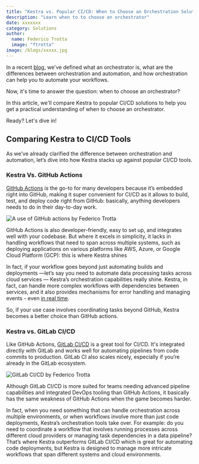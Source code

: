 ```yaml
---
title: "Kestra vs. Popular CI/CD: When to Choose an Orchestration Solution"
description: "Learn when to to choose an orchestrator"
date: xxxxxxx
category: Solutions
author:
  name: Federico Trotta
  image: "ftrotta"
image: /blogs/xxxxx.jpg
---
```


In a recent [blog](./2024-09-18-what-is-an-orchestrator.md), we've defined what an orchestrator is, what are the differences between orchestration and automation, and how orchestration can help you to automate your workflows.

Now, it's time to answer the question: when to choose an orchestrator?

In this article, we'll compare Kestra to popular CI/CD solutions to help you get a practical understanding of when to choose an orchestrator.

Ready? Let's dive in!

## Comparing Kestra to CI/CD Tools
As we've already clarified the difference between orchestration and automation, let’s dive into how Kestra stacks up against popular CI/CD tools. 

### Kestra Vs. GitHub Actions
[GitHub Actions](https://github.com/features/actions) is the go-to for many developers because it’s embedded right into GitHub, making it super convenient for CI/CD as it allows to build, test, and deploy code right from GitHub: basically, anything developers needs to do in their day-to-day work.

![A use of GitHub actions by Federico Trotta](/blogs/YYYY-MM-DD-CI-CD-kestra-comparison/github_actions.png)

GitHub Actions is also developer-friendly, easy to set up, and integrates well with your codebase. But where it excels in simplicity, it lacks in handling workflows that need to span across multiple systems, such as deploying applications on various platforms like AWS, Azure, or Google Cloud Platform (GCP): this is where Kestra shines

In fact, if your workflow goes beyond just automating builds and deployments  —let’s say you need to automate data processing tasks across cloud services — Kestra’s orchestration capabilities really shine. Kestra, in fact, can handle more complex workflows with dependencies between services, and it also provides mechanisms for error handling and managing events - even [in real time](./2024-06-27-realtime-triggers.md).

So, if your use case involves coordinating tasks beyond GitHub, Kestra becomes a better choice than GitHub actions.

### Kestra vs. GitLab CI/CD
Like GitHub Actions, [GitLab CI/CD](https://docs.gitlab.com/ee/ci/index.html) is a great tool for CI/CD. It's integrated directly with GitLab and works well for automating pipelines from code commits to production. GitLab CI also scales nicely, especially if you’re already in the GitLab ecosystem.

![GitLab CI/CD by Federico Trotta](/blogs/YYYY-MM-DD-CI-CD-kestra-comparison/gitlab_cicd.png)

Although GitLab CI/CD is more suited for teams needing advanced pipeline capabilities and integrated DevOps tooling than GitHub Actions, it basically has the same weakness of GitHub Actions when the game becomes harder.

In fact, when you need something that can handle orchestration across multiple environments, or when workflows involve more than just code deployments, Kestra’s orchestration tools take over. For example: do you need to coordinate a workflow that involves running processes across different cloud providers or managing task dependencies in a data pipeline? That’s where Kestra outperforms GitLab CI/CD which is great for automating code deployments, but Kestra is designed to manage more intricate workflows that span different systems and cloud environments.


